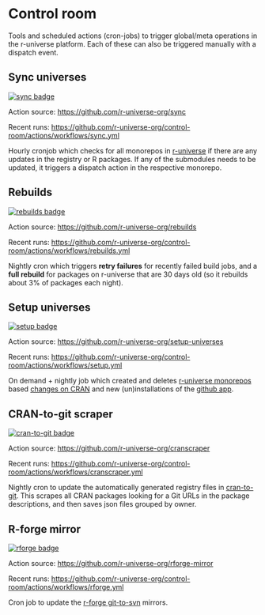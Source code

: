 # Control room

Tools and scheduled actions (cron-jobs) to trigger global/meta operations in the r-universe platform. Each of these can also be triggered manually with a dispatch event.

## Sync universes

[![sync badge](https://github.com/r-universe-org/control-room/actions/workflows/sync.yml/badge.svg)](https://github.com/r-universe-org/control-room/actions/workflows/sync.yml)

Action source: https://github.com/r-universe-org/sync

Recent runs: https://github.com/r-universe-org/control-room/actions/workflows/sync.yml

Hourly cronjob which checks for all monorepos in [r-universe](https://github.com/r-universe/) if there are any updates in the registry or R packages. If any of the submodules needs to be updated, it triggers a dispatch action in the respective monorepo.

## Rebuilds

[![rebuilds badge](https://github.com/r-universe-org/control-room/actions/workflows/rebuilds.yml/badge.svg)](https://github.com/r-universe-org/control-room/actions/workflows/rebuilds.yml)

Action source: https://github.com/r-universe-org/rebuilds

Recent runs: https://github.com/r-universe-org/control-room/actions/workflows/rebuilds.yml

Nightly cron which triggers __retry failures__ for recently failed build jobs, and a __full rebuild__ for packages on r-universe that are 30 days old (so it rebuilds about 3% of packages each night).


## Setup universes

[![setup badge](https://github.com/r-universe-org/control-room/actions/workflows/setup.yml/badge.svg)](https://github.com/r-universe-org/control-room/actions/workflows/setup.yml)

Action source: https://github.com/r-universe-org/setup-universes

Recent runs: https://github.com/r-universe-org/control-room/actions/workflows/setup.yml

On demand + nightly job which created and deletes [r-universe monorepos](https://github.com/r-universe) based [changes on CRAN](https://github.com/r-universe-org/cran-to-git) and new (un)installations of the [github app](https://github.com/apps/r-universe).


## CRAN-to-git scraper

[![cran-to-git badge](https://github.com/r-universe-org/control-room/actions/workflows/cranscraper.yml/badge.svg)](https://github.com/r-universe-org/control-room/actions/workflows/cranscraper.yml)

Action source: https://github.com/r-universe-org/cranscraper

Recent runs: https://github.com/r-universe-org/control-room/actions/workflows/cranscraper.yml

Nightly cron to update the automatically generated registry files in [cran-to-git](http://github.com/r-universe-org/cran-to-git). This scrapes all CRAN packages looking for a Git URLs in the package descriptions, and then saves json files grouped by owner.

## R-forge mirror

[![rforge badge](https://github.com/r-universe-org/control-room/actions/workflows/rforge.yml/badge.svg)](https://github.com/r-universe-org/control-room/actions/workflows/rforge.yml)

Action source: https://github.com/r-universe-org/rforge-mirror

Recent runs: https://github.com/r-universe-org/control-room/actions/workflows/rforge.yml

Cron job to update the [r-forge git-to-svn](https://github.com/r-forge) mirrors.
